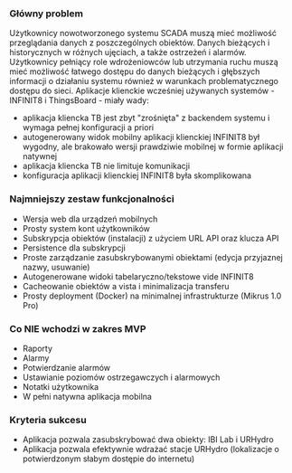 ### Główny problem
Użytkownicy nowotworzonego systemu SCADA muszą mieć możliwość przeglądania danych z poszczególnych obiektów. Danych bieżących i historycznych w różnych ujęciach, a także ostrzeżeń i alarmów. 
Użytkownicy pełniący role wdrożeniowców lub utrzymania ruchu muszą mieć możliwość łatwego dostępu do danych bieżących i głębszych informacji o działaniu systemu również w warunkach problematycznego dostępu do sieci.
Aplikacje klienckie wcześniej używanych systemów - INFINIT8 i ThingsBoard - miały wady:
- aplikacja kliencka TB jest zbyt "zrośnięta" z backendem systemu i wymaga pełnej konfiguracji a priori
- autogenerowany widok mobilny aplikacji klienckiej INFINIT8 był wygodny, ale brakowało wersji prawdziwie mobilnej w formie aplikacji natywnej
- aplikacja kliencka TB nie limituje komunikacji
- konfiguracja aplikacji klienckiej INFINIT8 była skomplikowana

### Najmniejszy zestaw funkcjonalności
- Wersja web dla urządzeń mobilnych
- Prosty system kont użytkowników
- Subskrypcja obiektów (instalacji) z użyciem URL API oraz klucza API
- Persistence dla subskrypcji
- Proste zarządzanie zasubskrybowanymi obiektami (edycja przyjaznej nazwy, usuwanie)
- Autogenerowane widoki tabelaryczno/tekstowe vide INFINIT8
- Cacheowanie obiektów a vista i minimalizacja transferu
- Prosty deployment (Docker) na minimalnej infrastrukturze (Mikrus 1.0 Pro)

### Co NIE wchodzi w zakres MVP
- Raporty
- Alarmy
- Potwierdzanie alarmów
- Ustawianie poziomów ostrzegawczych i alarmowych
- Notatki użytkownika
- W pełni natywna aplikacja mobilna

### Kryteria sukcesu
- Aplikacja pozwala zasubskrybować dwa obiekty: IBI Lab i URHydro
- Aplikacja pozwala efektywnie wdrażać stacje URHydro (lokalizacje o potwierdzonym słabym dostępie do internetu)
